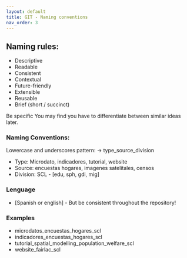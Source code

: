 ```yaml
---
layout: default
title: GIT - Naming conventions  
nav_order: 3
---
```


## Naming rules:
- Descriptive
- Readable
- Consistent
- Contextual
- Future-friendly
- Extensible
- Reusable
- Brief (short / succinct)

Be specific You may find you have to differentiate between similar ideas later.

### Naming Conventions:
Lowercase and underscores pattern: -> type_source_division
- Type: Microdato, indicadores, tutorial, website
- Source: encuestas hogares, imagenes satelitales, censos
- Division: SCL - [edu, sph, gdi, mig]

### Lenguage
- [Spanish or english] - But be consistent throughout the repository!

### Examples
- microdatos_encuestas_hogares_scl
- indicadores_encuestas_hogares_scl
- tutorial_spatial_modelling_population_welfare_scl
- website_fairlac_scl

